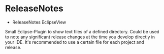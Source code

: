 ReleaseNotes
============

* ReleaseNotes EclipseView

Small Eclipse-Plugin to show text files of a defined directory.
Could be used to note any significant release changes at the time you develop directly in your IDE.
It's recommended to use a certain file for each project and release.
